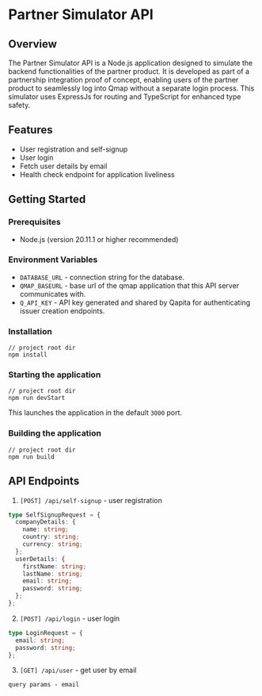 # Partner Simulator API

## Overview

The Partner Simulator API is a Node.js application designed to simulate the backend functionalities of the partner product. It is developed as part of a partnership integration proof of concept, enabling users of the partner product to seamlessly log into Qmap without a separate login process. This simulator uses ExpressJs for routing and TypeScript for enhanced type safety.

## Features

- User registration and self-signup
- User login
- Fetch user details by email
- Health check endpoint for application liveliness

## Getting Started

### Prerequisites

- Node.js (version 20.11.1 or higher recommended)

### Environment Variables

- `DATABASE_URL` - connection string for the database.
- `QMAP_BASEURL` - base url of the qmap application that this API server communicates with.
- `Q_API_KEY` - API key generated and shared by Qapita for authenticating issuer creation endpoints.

### Installation

```
// project root dir
npm install
```

### Starting the application

```
// project root dir
npm run devStart
```

This launches the application in the default `3000` port.

### Building the application

```
// project root dir
npm run build
```

## API Endpoints

1. `[POST] /api/self-signup` - user registration

```ts
type SelfSignupRequest = {
  companyDetails: {
    name: string;
    country: string;
    currency: string;
  };
  userDetails: {
    firstName: string;
    lastName: string;
    email: string;
    password: string;
  };
};
```

2. `[POST] /api/login` - user login

```ts
type LoginRequest = {
  email: string;
  password: string;
};
```

3. `[GET] /api/user` - get user by email

```
query params - email
```
